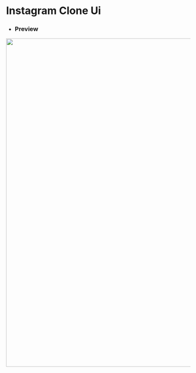 # Instagram Clone Ui 
- ### Preview
<img src="https://user-images.githubusercontent.com/82768399/155417795-55444ed4-d18c-4e4e-a85e-ac4ceb3139ff.png" width="900" >
